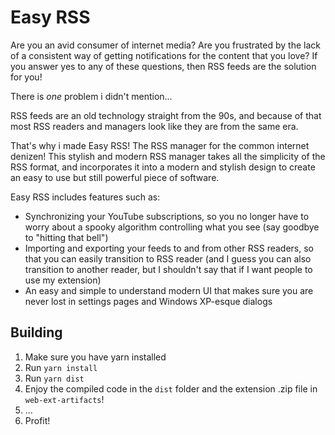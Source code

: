 # Easy RSS

Are you an avid consumer of internet media? Are you frustrated by the lack of a consistent way of getting notifications for the content that you love? If you answer yes to any of these questions, then RSS feeds are the solution for you!

There is _one_ problem i didn't mention...

RSS feeds are an old technology straight from the 90s, and because of that most RSS readers and managers look like they are from the same era.

That's why i made Easy RSS! The RSS manager for the common internet denizen! This stylish and modern RSS manager takes all the simplicity of the RSS format, and incorporates it into a modern and stylish design to create an easy to use but still powerful piece of software.

Easy RSS includes features such as:

- Synchronizing your YouTube subscriptions, so you no longer have to worry about a spooky algorithm controlling what you see (say goodbye to "hitting that bell")
- Importing and exporting your feeds to and from other RSS readers, so that you can easily transition to RSS reader (and I guess you can also transition to another reader, but I shouldn't say that if I want people to use my extension)
- An easy and simple to understand modern UI that makes sure you are never lost in settings pages and Windows XP-esque dialogs

## Building

1. Make sure you have yarn installed
2. Run `yarn install`
3. Run `yarn dist`
4. Enjoy the compiled code in the `dist` folder and the extension .zip file in `web-ext-artifacts`!
5. ...
6. Profit!
